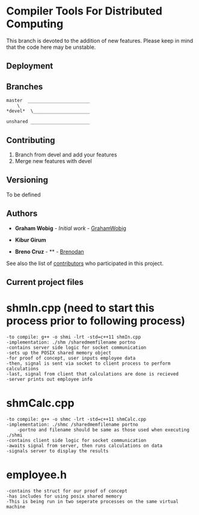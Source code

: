 # Compiler Tools For Distributed Computing

This branch is devoted to the addition of new features. 
Please keep in mind that the code here may be unstable.

## Deployment


## Branches
	
	master  _______________________
		\
	*devel*	 \_____________________
	
	unshared ______________________
	
## Contributing

1. Branch from devel and add your features
2. Merge new features with devel

## Versioning

To be defined

## Authors

* **Graham Wobig** - *Initial work* - [GrahamWobig](https://github.com/grahamwobig)

* **Kibur Girum** 

* **Breno Cruz** - ** - [Brenodan](https://github.com/brenodan)

See also the list of [contributors](https://github.com/your/project/contributors) who participated in this project.

## Current project files

# shmIn.cpp (need to start this process prior to following process)
	-to compile: g++ -o shmi -lrt -std=c++11 shmIn.cpp
	-implementation: ./shm /sharedmemfilename portno
	-contains server side logic for socket communication
	-sets up the POSIX shared memory object
	-for proof of concept, user inputs employee data
	-then, signal is sent via socket to client process to perform calculations
	-last, signal from client that calculations are done is recieved 
	-server prints out employee info
# shmCalc.cpp
	-to compile: g++ -o shmc -lrt -std=c++11 shmCalc.cpp
	-implementation: ./shmc /sharedmemfilename portno  
		-portno and filename should be same as those used when executing ./shmi
	-contains client side logic for socket communication
	-awaits signal from server, then runs calculations on data 
	-signals server to display the results
# employee.h
	-contains the struct for our proof of concept
	-has includes for using posix shared memory
	-This is being run in two seperate processes on the same virtual machine
